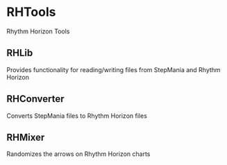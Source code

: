 # RHTools
Rhythm Horizon Tools

## RHLib
Provides functionality for reading/writing files from StepMania and Rhythm Horizon

## RHConverter
Converts StepMania files to Rhythm Horizon files

## RHMixer
Randomizes the arrows on Rhythm Horizon charts
